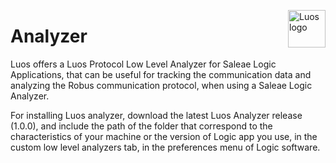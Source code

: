 <a href="https://luos.io"><img src="https://uploads-ssl.webflow.com/601a78a2b5d030260a40b7ad/602f8d74abdf72db7f5e3ed9_Luos_Logo_animation_Black.gif" alt="Luos logo" title="Luos" align="right" height="60" /></a>

# Analyzer

Luos offers a Luos Protocol Low Level Analyzer for Saleae Logic Applications, that can be useful for tracking the communication data and analyzing the Robus communication protocol, when using a Saleae Logic Analyzer.

For installing Luos analyzer, download the latest Luos Analyzer release (1.0.0), and include the path of the folder that correspond to the characteristics of your machine or the version of Logic app you use, in the custom low level analyzers tab, in the preferences menu of Logic software.
